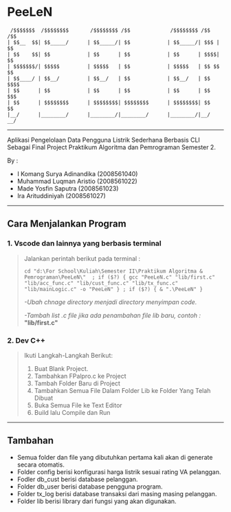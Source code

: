 # **PeeLeN**

```
 /$$$$$$$  /$$$$$$$$       /$$$$$$$$ /$$             /$$$$$$$$ /$$   /$$  
| $$__  $$| $$_____/      | $$_____/| $$            | $$_____/| $$$ | $$  
| $$    $$| $$            | $$      | $$            | $$      | $$$$| $$  
| $$$$$$$/| $$$$$         | $$$$$   | $$            | $$$$$   | $$ $$ $$  
| $$____/ | $$__/         | $$__/   | $$            | $$__/   | $$  $$$$  
| $$      | $$            | $$      | $$            | $$      | $$   $$$  
| $$      | $$$$$$$$      | $$$$$$$$| $$$$$$$$      | $$$$$$$$| $$    $$  
|__/      |________/      |________/|________/      |________/|__/   __/  
```

---

Aplikasi Pengelolaan Data Pengguna Listrik Sederhana Berbasis CLI Sebagai Final Project Praktikum Algoritma dan Pemrograman Semester 2.

By :  
- I Komang Surya Adinandika (2008561040)  
- Muhammad Luqman Aristio (2008561022)  
- Made Yosfin Saputra (2008561023)  
- Ira Arituddiniyah (2008561027)  

---

## **Cara Menjalankan Program**

### 1. Vscode dan lainnya yang berbasis terminal

>Jalankan perintah berikut pada terminal :
>
>```
>cd "d:\For School\Kuliah\Semester II\Praktikum Algoritma & Pemrograman\PeeLeN\"  ; if ($?) { gcc "PeeLeN.c" "lib/first.c" "lib/acc_func.c" "lib/cust_func.c" "lib/tx_func.c" "lib/mainLogic.c" -o "PeeLeN" } ; if ($?) { & ".\PeeLeN" } 
>```
>
>*-Ubah chnage directory menjadi directory menyimpan code.*
>
>*-Tambah list .c file jika ada penambahan file lib baru, contoh :* **"lib/first.c"**  

### 2. Dev C++
>Ikuti Langkah-Langkah Berikut:
>
>1. Buat Blank Project.
>2. Tambahkan FPalpro.c ke Project
>3. Tambah Folder Baru di Project
>4. Tambahkan Semua File Dalam Folder Lib ke Folder Yang Telah Dibuat
>5. Buka Semua File ke Text Editor
>6. Build lalu Compile dan Run 

---

## Tambahan 
- Semua folder dan file yang dibutuhkan pertama kali akan di generate secara otomatis.
- Folder config berisi konfigurasi harga listrik sesuai rating VA pelanggan.
- Fodler db_cust berisi database pelanggan.
- Folder db_user berisi database pengguna program.
- Folder tx_log berisi database transaksi dari masing masing pelanggan.
- Folder lib berisi library dari fungsi yang akan digunakan.